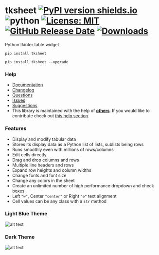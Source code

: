 # tksheet [![PyPI version shields.io](https://img.shields.io/pypi/v/tksheet.svg)](https://pypi.python.org/pypi/tksheet/) ![python](https://img.shields.io/badge/python-3.6+-blue) [![License: MIT](https://img.shields.io/badge/License-MIT%20-blue.svg)](https://github.com/ragardner/tksheet/blob/master/LICENSE.txt) [![GitHub Release Date](https://img.shields.io/github/release-date-pre/ragardner/tksheet.svg)](https://github.com/ragardner/tksheet/releases) [![Downloads](https://img.shields.io/pypi/dm/tksheet.svg)](https://pypi.org/project/tksheet/)


Python tkinter table widget

```
pip install tksheet
```
```
pip install tksheet --upgrade
```

### Help
- [Documentation](https://github.com/ragardner/tksheet/wiki)
- [Changelog](https://github.com/ragardner/tksheet/blob/master/CHANGELOG.md)
- [Questions](https://github.com/ragardner/tksheet/wiki#asking-questions)
- [Issues](https://github.com/ragardner/tksheet/wiki#issues)
- [Suggestions](https://github.com/ragardner/tksheet/wiki#enhancements-or-suggestions)
- This library is maintained with the help of **[others](https://github.com/ragardner/tksheet/graphs/contributors)**. If you would like to contribute check out [this help section](https://github.com/ragardner/tksheet/wiki#contributing).

### Features
- Display and modify tabular data
- Stores its display data as a Python list of lists, sublists being rows
- Runs smoothly even with millions of rows/columns
- Edit cells directly
- Drag and drop columns and rows
- Multiple line headers and rows
- Expand row heights and column widths
- Change fonts and font size
- Change any colors in the sheet
- Create an unlimited number of high performance dropdown and check boxes
- Left `"w"`, Center `"center"` or Right `"e"` text alignment
- Cell values can be any class with a `str` method

### Light Blue Theme

![alt text](https://i.imgur.com/ojU3IQi.jpeg)

### Dark Theme

![alt text](https://i.imgur.com/JeF9vJe.jpeg)